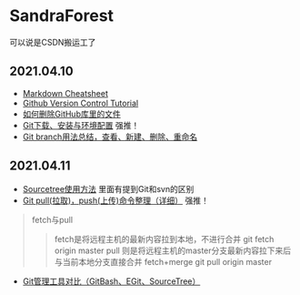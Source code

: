 # SandraForest
可以说是CSDN搬运工了
## 2021.04.10
- [Markdown Cheatsheet](https://www.markdownguide.org/cheat-sheet/)
- [Github Version Control Tutorial](https://www.youtube.com/watch?v=PWqS4NBhEY8)
- [如何删除GitHub库里的文件](https://blog.csdn.net/hdn_kb/article/details/94013101)
- [Git下载、安装与环境配置](https://blog.csdn.net/huangqqdy/article/details/83032408)  强推！
- [Git branch用法总结，查看、新建、删除、重命名](https://blog.csdn.net/afei__/article/details/51567155)

## 2021.04.11
- [Sourcetree使用方法](https://www.jianshu.com/p/6d2717c2a3e1) 里面有提到Git和svn的区别
- [Git pull(拉取)，push(上传)命令整理（详细）](https://blog.csdn.net/weixin_30699831/article/details/101982286) 强推！
>fetch与pull
>>fetch是将远程主机的最新内容拉到本地，不进行合并
>>git fetch origin master
>>pull 则是将远程主机的master分支最新内容拉下来后与当前本地分支直接合并 fetch+merge
>>git pull origin master
- [Git管理工具对比（GitBash、EGit、SourceTree）](https://blog.csdn.net/hongshan50/article/details/24622409)

